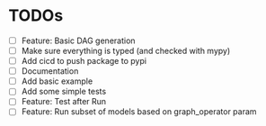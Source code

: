 # TODOs

- [ ] Feature: Basic DAG generation
- [ ] Make sure everything is typed (and checked with mypy)
- [ ] Add cicd to push package to pypi
- [ ] Documentation
- [ ] Add basic example
- [ ] Add some simple tests
- [ ] Feature: Test after Run
- [ ] Feature: Run subset of models based on graph_operator param